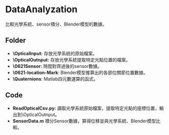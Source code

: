# DataAnalyzation
比較光學系統、sensor積分、Blender模型的數據。
## Folder
- **\OpticalInput:** 存放光學系統的原始檔案。  
- **\OpticalOutnput:** 存放光學系統提取特定光點位置的檔案。
- **\0621Sensor:** 時間對齊過後的sensor數據。
- **\0621-location-Mark**: Blender模型推算出的各部位關節位置數據。
- **\Quaternions**: Matlab四元數運算的函式。
## Code
- **ReadOpticalCsv.py:** 讀取光學系統原始檔案，提取特定光點的座標位置，輸出到\OpticalOutnput。
- **SensorData.m** 積分Sensor數據，算得位移並與光學系統、Blender模型比較。
